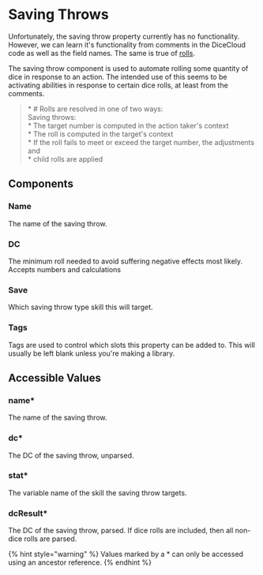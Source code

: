 # Saving Throws

Unfortunately, the saving throw property currently has no functionality. However, we can learn it's functionality from comments in the DiceCloud code as well as the field names. The same is true of [rolls](roll.md).

The saving throw component is used to automate rolling some quantity of dice in response to an action. The intended use of this seems to be activating abilities in response to certain dice rolls, at least from the comments.

> \* \# Rolls are resolved in one of two ways:  
> Saving throws:  
> \* The target number is computed in the action taker's context  
> \* The roll is computed in the target's context  
> \* If the roll fails to meet or exceed the target number, the adjustments and  
> \* child rolls are applied

## Components

### Name

The name of the saving throw.

### DC

The minimum roll needed to avoid suffering negative effects most likely. Accepts numbers and calculations

### Save

Which saving throw type skill this will target.

### Tags

Tags are used to control which slots this property can be added to. This will usually be left blank unless you're making a library.

## Accessible Values

### name\*

The name of the saving throw.

### dc\*

The DC of the saving throw, unparsed.

### stat\*

The variable name of the skill the saving throw targets.

### dcResult\*

The DC of the saving throw, parsed. If dice rolls are included, then all non-dice rolls are parsed.

{% hint style="warning" %}
Values marked by a \* can only be accessed using an ancestor reference.
{% endhint %}


